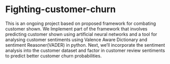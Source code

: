 # Fighting-customer-churn
This is an ongoing project based on proposed framework for combating customer shown. We Implement part of the framework that involves predicting customer shown using artificial neural networks and a tool for analysing customer sentiments using Valence Aware Dictionary and sentiment Reasoner(VADER) in python. Next, we’ll incorporate the sentiment analysis into the customer dataset and factor in customer review sentiments to predict better customer churn probabilities.
